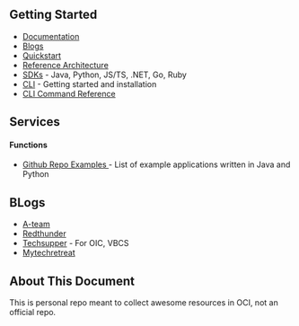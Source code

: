 



## Getting Started

- [Documentation](https://docs.oracle.com/en-us/iaas/Content/GSG/Concepts/baremetalintro.htm)
- [Blogs](https://blogs.oracle.com/cloud-infrastructure/)
- [Quickstart](https://github.com/oracle-quickstart/)
- [Reference Architecture](https://docs.oracle.com/solutions/?type=reference-architectures&page=0&is=true&sort=0)
- [SDKs](https://docs.oracle.com/en-us/iaas/Content/API/Concepts/sdks.htm) - Java, Python, JS/TS, .NET, Go, Ruby
- [CLI](https://docs.oracle.com/en-us/iaas/Content/API/Concepts/cliconcepts.htm) - Getting started and installation
- [CLI Command Reference](https://docs.oracle.com/en-us/iaas/tools/oci-cli/2.26.1/oci_cli_docs/)

## Services

#### Functions

- [Github Repo Examples ](https://github.com/oracle/oracle-functions-samples) - List of example applications written in Java and Python


## BLogs

- [A-team](https://www.ateam-oracle.com/)
- [Redthunder](https://redthunder.blog/)
- [Techsupper](https://www.techsupper.com/) - For OIC, VBCS
- [Mytechretreat](https://mytechretreat.com/)

## About This Document

This is personal repo meant to collect awesome resources in OCI, not an official repo.